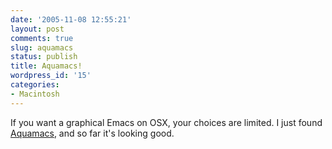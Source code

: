 ```yaml
---
date: '2005-11-08 12:55:21'
layout: post
comments: true
slug: aquamacs
status: publish
title: Aquamacs!
wordpress_id: '15'
categories:
- Macintosh
---
```


If you want a graphical Emacs on OSX, your choices are limited. I just found [Aquamacs](http://aquamacs.org/), and so far it's looking good.
